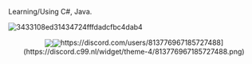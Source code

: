 Learning/Using C#, Java. 

![3433108ed31434724fffdadcfbc4dab4](https://user-images.githubusercontent.com/106690677/186951314-c36fd3cb-b3fe-48da-bc63-0f579b441b82.gif)

 <p align="center"><img align="center" src= [![ec8zy Github stats](https://github-readme-stats.vercel.app/api?username=ect8zy&theme=cobalt)](https://github.com/anuraghazra/github-readme-stats)


<p align="center"><img align="center" src="https://github-readme-stats.vercel.app/api/top-langs/?username=ect8zy&theme=cobalt)](https://github.com/anuraghazra/github-readme-stats)/></p>

 
 
 ![https://discord.com/users/813776967185727488](https://discord.c99.nl/widget/theme-4/813776967185727488.png)
